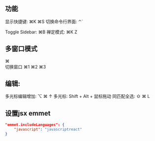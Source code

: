 
## 功能
显示快捷键: ⌘K ⌘S
切换命令行界面: ⌃`

Toggle Sidebar: ⌘B
禅定模式: ⌘K Z

## 多窗口模式
 ⌘\
 切换窗口 ⌘1 ⌘2 ⌘3

## 编辑:
多光标编辑增加: ⌥ ⌘ ↑
多光标: Shift + Alt + 鼠标拖动
同匹配全选: ⇧ ⌘ L


## 设置jsx emmet
```json
"emmet.includeLanguages": {
    "javascript": "javascriptreact"
}
```
